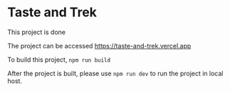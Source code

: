 # Taste and Trek

This project is done 

The project can be accessed <a href="https://taste-and-trek.vercel.app"> https://taste-and-trek.vercel.app </a>

To build this project,
`npm run build`

After the project is built, please use `npm run dev` to run the project in local host.
